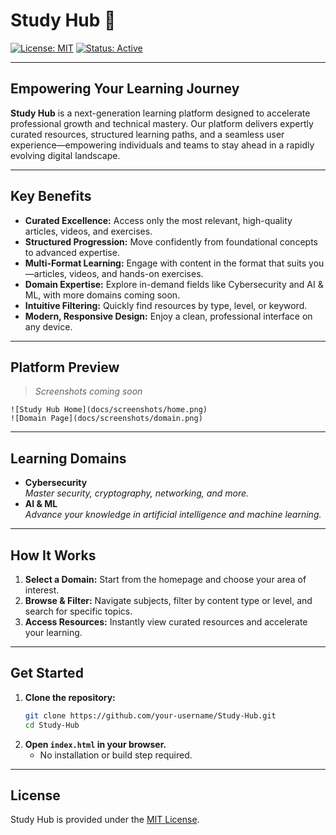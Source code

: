 # Study Hub 🚀

[![License: MIT](https://img.shields.io/badge/License-MIT-blue.svg)](LICENSE)
[![Status: Active](https://img.shields.io/badge/status-active-brightgreen)]()

---

## Empowering Your Learning Journey

**Study Hub** is a next-generation learning platform designed to accelerate professional growth and technical mastery. Our platform delivers expertly curated resources, structured learning paths, and a seamless user experience—empowering individuals and teams to stay ahead in a rapidly evolving digital landscape.

---

## Key Benefits

- **Curated Excellence:** Access only the most relevant, high-quality articles, videos, and exercises.
- **Structured Progression:** Move confidently from foundational concepts to advanced expertise.
- **Multi-Format Learning:** Engage with content in the format that suits you—articles, videos, and hands-on exercises.
- **Domain Expertise:** Explore in-demand fields like Cybersecurity and AI & ML, with more domains coming soon.
- **Intuitive Filtering:** Quickly find resources by type, level, or keyword.
- **Modern, Responsive Design:** Enjoy a clean, professional interface on any device.

---

## Platform Preview

> _Screenshots coming soon_

```
![Study Hub Home](docs/screenshots/home.png)
![Domain Page](docs/screenshots/domain.png)
```

---

## Learning Domains

- **Cybersecurity**  
  _Master security, cryptography, networking, and more._
- **AI & ML**  
  _Advance your knowledge in artificial intelligence and machine learning._

---

## How It Works

1. **Select a Domain:** Start from the homepage and choose your area of interest.
2. **Browse & Filter:** Navigate subjects, filter by content type or level, and search for specific topics.
3. **Access Resources:** Instantly view curated resources and accelerate your learning.

---

## Get Started

1. **Clone the repository:**
   ```bash
   git clone https://github.com/your-username/Study-Hub.git
   cd Study-Hub
   ```
2. **Open `index.html` in your browser.**
   - No installation or build step required.

---

## License

Study Hub is provided under the [MIT License](LICENSE).
